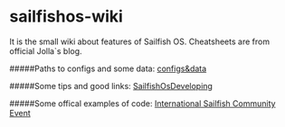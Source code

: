 # sailfishos-wiki
It is the small wiki about features of Sailfish OS. 
Cheatsheets are from official Jolla\`s blog.  
  
  
#####Paths to configs and some data:
[configs&data](https://github.com/GoAlexander/sailfishos-wiki/blob/master/configs%26data.md)
  
#####Some tips and good links:
[SailfishOsDeveloping](https://github.com/GoAlexander/sailfishos-wiki/blob/master/SailfoshOsDeveloping.md)
  
#####Some offical examples of code:
[International Sailfish Community Event](https://gist.github.com/jaymzznoori/a980314f8248e0a1e7904c29c88ecdf3)
